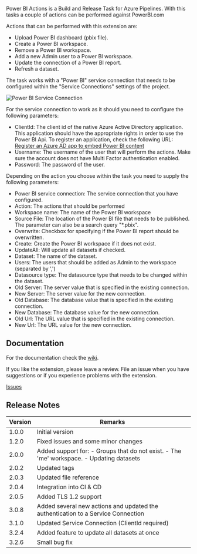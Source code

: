 Power BI Actions is a Build and Release Task for Azure Pipelines. With this tasks a couple of actions can be performed against PowerBI.com

Actions that can be performed with this extension are:
* Upload Power BI dashboard (pbix file).
* Create a Power BI workspace.
* Remove a Power BI workspace.
* Add a new Admin user to a Power BI workspace.
* Update the connection of a Power BI report.
* Refresh a dataset.

The task works with a "Power BI" service connection that needs to be configured within the "Service Connections" settings of the project.

![Power BI Service Connection][serviceconnection]

For the service connection to work as it should you need to configure the following parameters:

* ClientId: The client id of the native Azure Active Directory application. This application should have the appropriate rights in order to use the Power BI Api. To register an application, check the following URL: [Register an Azure AD app to embed Power BI content](https://docs.microsoft.com/en-us/power-bi/developer/register-app)
* Username: The username of the user that will perform the actions. Make sure the account does not have Multi Factor authentication enabled.
* Password: The password of the user.

Depending on the action you choose within the task you need to supply the following parameters:
* Power BI service connection: The service connection that you have configured.
* Action: The actions that should be performed
* Workspace name: The name of the Power BI workspace
* Source File: The location of the Power BI file that needs to be published. The parameter can also be a search query "*.pbix".
* Overwrite: Checkbox for specifying if the Power BI report should be overwritten.
* Create: Create the Power BI workspace if it does not exist. 
* UpdateAll: Will update all datasets if checked.
* Dataset: The name of the dataset.
* Users: The users that should be added as Admin to the workspace (separated by ',')
* Datasource type: The datasource type that needs to be changed within the dataset.
* Old Server: The server value that is specified in the existing connection.
* New Server: The server value for the new connection.
* Old Database: The database value that is specified in the existing connection.
* New Database: The database value for the new connection.
* Old Url: The URL value that is specified in the existing connection.
* New Url: The URL value for the new connection.

## Documentation

For the documentation check the [wiki](https://github.com/MaikvanderGaag/msft-extensions/wiki).

If you like the extension, please leave a review. File an issue when you have suggestions or if you experience problems with the extension.

[Issues](https://github.com/MaikvanderGaag/msft-extensions/issues)

## Release Notes

| Version | Remarks                             |  
|---------|-------------------------------------|
| 1.0.0   | Initial version                     |
| 1.2.0   | Fixed issues and some minor changes |
| 2.0.0   | Added support for: - Groups that do not exist. - The 'me' workspace. - Updating datasets |
| 2.0.2   | Updated tags |
| 2.0.3   | Updated file reference |
| 2.0.4   | Integration into CI & CD |
| 2.0.5   | Added TLS 1.2 support |
| 3.0.8   | Added several new actions and updated the authentication to a Service Connection|
| 3.1.0   | Updated Service Connection (ClientId required)|
| 3.2.4   | Added feature to update all datasets at once|
| 3.2.6   | Small bug fix |


[serviceconnection]: https://github.com/maikvandergaag/msft-extensions/raw/master/docs/images/serviceconnection.png "Power BI Service Connection"
